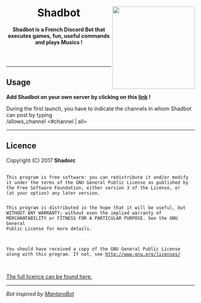 <!DOCTYPE html>
<html>
    <header>
        <img align="right" src="https://i.imgur.com/bP970dP.png" height="220" width="220">
        <h1>Shadbot</h1>
        <p><b>Shadbot is a French Discord Bot that executes games, fun, useful commands and plays Musics !</b></p>
    </header>
    <body>
        <hr>
        <h2>Usage</h2>
        <p><b>Add Shadbot on your own server by clicking on this <a href="https://discordapp.com/oauth2/authorize?client_id=331146243596091403&scope=bot&permissions=3296256">link</a> !</b></p>
		<p>During the first launch, you have to indicate the channels in whom Shadbot can post by typing
		<br>/allows_channel &lt;#channel | all&gt;</p>
        <hr>
        <h2>Licence</h2>
        <p>Copyright (C) 2017 <b>Shadorc</b>
        <pre>
            <code>
This program is free software: you can redistribute it and/or modify
it under the terms of the GNU General Public License as published by
the Free Software Foundation, either version 3 of the License, or
(at your option) any later version.

This program is distributed in the hope that it will be useful,
but WITHOUT ANY WARRANTY; without even the implied warranty of
MERCHANTABILITY or FITNESS FOR A PARTICULAR PURPOSE.  See the
GNU General Public License for more details.

You should have received a copy of the GNU General Public License
along with this program.  If not, see http://www.gnu.org/licenses/
            </code>
        </pre>
        <a href="https://github.com/Shadorc/Shadbot/blob/master/LICENSE">The full licence can be found here.</a>
	<hr>
	<p><i>Bot inspired by <a href="https://github.com/Mantaro/MantaroBot">MantaroBot</i></a>
    </body>
</html>
